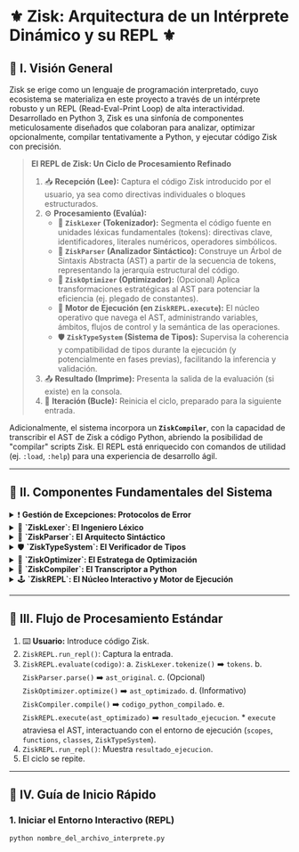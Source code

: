 # ⚜️ Zisk: Arquitectura de un Intérprete Dinámico y su REPL ⚜️

## 🔹 I. Visión General

Zisk se erige como un lenguaje de programación interpretado, cuyo ecosistema se materializa en este proyecto a través de un intérprete robusto y un REPL (Read-Eval-Print Loop) de alta interactividad. Desarrollado en Python 3, Zisk es una sinfonía de componentes meticulosamente diseñados que colaboran para analizar, optimizar opcionalmente, compilar tentativamente a Python, y ejecutar código Zisk con precisión.

> **El REPL de Zisk: Un Ciclo de Procesamiento Refinado**
>
> 1.  📥 **Recepción (Lee):** Captura el código Zisk introducido por el usuario, ya sea como directivas individuales o bloques estructurados.
> 2.  ⚙️ **Procesamiento (Evalúa):**
>     *   🔩 **`ZiskLexer` (Tokenizador):** Segmenta el código fuente en unidades léxicas fundamentales (tokens): directivas clave, identificadores, literales numéricos, operadores simbólicos.
>     *   🌲 **`ZiskParser` (Analizador Sintáctico):** Construye un Árbol de Sintaxis Abstracta (AST) a partir de la secuencia de tokens, representando la jerarquía estructural del código.
>     *   🔬 **`ZiskOptimizer` (Optimizador):** (Opcional) Aplica transformaciones estratégicas al AST para potenciar la eficiencia (ej. plegado de constantes).
>     *   🧠 **Motor de Ejecución (en `ZiskREPL.execute`):** El núcleo operativo que navega el AST, administrando variables, ámbitos, flujos de control y la semántica de las operaciones.
>     *   🛡️ **`ZiskTypeSystem` (Sistema de Tipos):** Supervisa la coherencia y compatibilidad de tipos durante la ejecución (y potencialmente en fases previas), facilitando la inferencia y validación.
> 3.  📤 **Resultado (Imprime):** Presenta la salida de la evaluación (si existe) en la consola.
> 4.  🔁 **Iteración (Bucle):** Reinicia el ciclo, preparado para la siguiente entrada.

Adicionalmente, el sistema incorpora un **`ZiskCompiler`**, con la capacidad de transcribir el AST de Zisk a código Python, abriendo la posibilidad de "compilar" scripts Zisk. El REPL está enriquecido con comandos de utilidad (ej. `:load`, `:help`) para una experiencia de desarrollo ágil.

---

## 🔹 II. Componentes Fundamentales del Sistema

<details>
<summary>❗ <strong>Gestión de Excepciones: Protocolos de Error</strong></summary>

Zisk implementa un sistema de excepciones personalizado para un diagnóstico de errores preciso y contextualizado.

*   **`ZiskError(Exception)`**: Clase base para todas las anomalías en Zisk. Encapsula mensaje, línea y columna.
    *   **`ZiskTypeError(ZiskError)`**: Para conflictos de signatura de tipos.
    *   **`ZiskRuntimeError(ZiskError)`**: Errores genéricos detectados durante la fase de ejecución.
    *   **`ZiskAttributeError(ZiskRuntimeError)`**: Para intentos de acceso a atributos/propiedades no definidos.
    *   **`ZiskIndexError(ZiskRuntimeError)`**: Para direccionamiento fuera de los límites de secuencias.
    *   **`ZiskKeyError(ZiskRuntimeError)`**: Para referencias a claves inexistentes en colecciones asociativas.
*   **`BreakException(Exception)`**: Mecanismo interno para la directiva `break`.
*   **`ContinueException(Exception)`**: Mecanismo interno para la directiva `continua`.
*   **`ReturnException(Exception)`**: Mecanismo interno para la directiva `retorna`, portando el valor de retorno.
</details>

<details>
<summary>🔩 <strong>`ZiskLexer`: El Ingeniero Léxico</strong></summary>

Responsable de la transformación del código fuente en una secuencia estructurada de tokens.

*   **`__init__(self)`**:
    *   Define `self.tokens_spec`: Un catálogo de especificaciones de tokens (nombre y patrón regex). Las palabras clave se priorizan por longitud para una correcta disambiguación.
    *   Precompila los patrones regex para optimizar el rendimiento del análisis.
*   **`tokenize(self, code: str) -> List[Tuple[str, str, int, int]]`**:
    *   Procesa el código de entrada, identificando tokens según las especificaciones.
    *   Descarta elementos no estructurales como comentarios y espacios en blanco.
    *   Caracteres no reconocibles (`NO_VALIDO`) generan un `ZiskError`.
    *   Produce una lista de tuplas: `(TIPO_TOKEN, VALOR_TOKEN, NUM_LINEA, NUM_COLUMNA)`.
</details>

<details>
<summary>🌲 <strong>`ZiskParser`: El Arquitecto Sintáctico</strong></summary>

Construye el Árbol de Sintaxis Abstracta (AST) a partir de la secuencia de tokens, reflejando la gramática del lenguaje.

*   **`__init__(self)`**:
    *   Gestiona la lista de tokens, el token actual, y una pila de contextos (`self.scopes`) para el análisis semántico preliminar.
    *   `self.current_class`: Indicador de contexto para el parsing de definiciones de clase.
*   **Gestión de Ámbitos (Parser)**: Funciones para administrar la visibilidad y declaración de identificadores.
*   **`parse(self, tokens)`**: Inicia el proceso de construcción del AST.
*   **Estructuras de Parsing**:
    *   Métodos dedicados para cada construcción del lenguaje: `parse_funcion()`, `parse_clase()`, `parse_declaracion_variable()`, etc.
    *   Implementa una **Jerarquía de Precedencia de Operadores** para el correcto análisis de expresiones complejas.
    *   `parse_expresion_primaria()`: Analiza los componentes más elementales: literales, identificadores, `(expresiones)`, `nuevo Clase()`, `este`, `ingresar()`, `[]` (listas), y `{}` (objetos).
*   **`consume(self, ...)`**: Valida y avanza al siguiente token.
*   **El AST**: Una representación arborescente del código mediante tuplas anidadas. Ej: `('PROGRAMA', [('DECLARACION_VAR', 'x', 'entero', ('NUMERO', 10))])`.
</details>

<details>
<summary>🛡️ <strong>`ZiskTypeSystem`: El Verificador de Tipos</strong></summary>

Asegura la integridad y coherencia de los tipos de datos dentro del ecosistema Zisk.

*   **`__init__(self)`**:
    *   `self.type_map`: Correlaciona los designadores de tipo de Zisk (ej. `texto`) con sus equivalentes en Python (ej. `str`).
    *   Mantiene registros de anotaciones de tipo, jerarquías de clases y signaturas de métodos.
*   **`check_type(...)`**: Valida la compatibilidad de un valor Python con un tipo Zisk especificado.
*   **`infer_type(...)`**: Intenta deducir el tipo Zisk de un valor Python.
*   **`validate_assignment(...)`**: Determina si un valor es asignable a un contexto tipado (variable, parámetro, retorno).
*   Funciones adicionales para el registro y consulta de metadatos de tipos para clases, métodos y variables.
</details>

<details>
<summary>🔬 <strong>`ZiskOptimizer`: El Estratega de Optimización</strong></summary>

Aplica transformaciones selectivas al AST para mejorar la eficiencia y concisión del código.

*   **`__init__(self)`**: Configura la activación de pases de optimización específicos.
*   **`optimize(self, ast_node)`**:
    *   Procesa el AST (generalmente en post-orden).
    *   **Plegado de Constantes**: Reemplaza expresiones aritméticas con literales constantes por su resultado precalculado.
    *   **Eliminación de Código Inalcanzable**: Suprime bloques condicionales (`si`, `mientras`) cuya condición es estáticamente evaluable a `falso`.
</details>

<details>
<summary>🔄 <strong>`ZiskCompiler`: El Transcriptor a Python</strong></summary>

Traduce el Árbol de Sintaxis Abstracta de Zisk a código fuente Python equivalente.

*   **`__init__(self)`**: Gestiona el estado de la compilación, como el nivel de indentación.
*   **`compile(self, ast_node)`**:
    *   Recibe un nodo AST y genera su representación en Python.
    *   Contiene lógica específica para cada tipo de nodo AST:
        *   `funcion` Zisk ➡️ `def` Python.
        *   `clase` Zisk ➡️ `class` Python (incluyendo `__init__` y herencia).
        *   Funciones nativas Zisk (`mostrar`) ➡️ Funciones Python (`print`).
        *   Operadores lógicos (`&&`, `||`) ➡️ `and`, `or`.
    *   Produce código Python indentado y sintácticamente correcto.
    ```python
    # Fragmento de salida del compilador
    class EjemploZisk:
        def __init__(self):
            self.valor_instancia = None # type: entero
        def metodo_ejemplo(self, arg_zisk): # type: texto
            # -> booleano
            if len(arg_zisk) > 0:
                return True
            return False
    ```
</details>

<details>
<summary>🕹️ <strong>`ZiskREPL`: El Núcleo Interactivo y Motor de Ejecución</strong></summary>

El `ZiskREPL` orquesta la interacción con el usuario y contiene la lógica para la ejecución directa del AST.

*   **`__init__(self, ...)`**:
    *   Instancia y coordina los componentes: `ZiskLexer`, `ZiskParser`, `ZiskOptimizer`, `ZiskCompiler`, `ZiskTypeSystem`.
    *   **Contexto de Ejecución (`Runtime Environment`)**:
        *   `self.scopes`: Pila de ámbitos para la resolución de nombres y almacenamiento de variables.
        *   `self.functions`: Registro de funciones, tanto nativas del lenguaje como definidas por el usuario.
        *   `self.classes`: Catálogo de clases Zisk (representadas como clases Python generadas dinámicamente).
        *   `self.modules`: Colección de módulos Zisk importados.
        *   `self.current_self`: Referencia a la instancia actual (`este`) en métodos de objeto.
*   **Funciones Nativas (`_native_...`)**: Implementaciones Python para las funcionalidades incorporadas de Zisk.
*   **Gestión de Variables (Runtime)**: Funciones para declarar, asignar y recuperar variables, aplicando validaciones de tipo y constancia.
*   **`execute(self, ast_node)`**: **El intérprete del AST**.
    *   Navega el AST recursivamente, ejecutando la semántica de cada nodo:
        *   **Declaraciones**:
            *   `FUNCION`: Genera un closure Python que encapsula el cuerpo de la función Zisk, gestionando ámbitos y retornos.
            *   `CLASE`: Construye dinámicamente una clase Python, traduciendo métodos Zisk y configurando atributos.
            *   `IMPORTA`: Carga y ejecuta módulos externos `.zk` en un contexto aislado.
        *   **Estructuras de Control**: `SI`, `MIENTRAS`, `PARA`, `TRY_CATCH` implementan la lógica de flujo, respondiendo a excepciones de control.
        *   **Expresiones**: Se evalúan operaciones, llamadas a función, accesos a miembros/índices y se resuelven literales e identificadores.
*   **`evaluate(self, code, ...)`**: Proceso completo: `Lexer -> Parser -> Optimizer (opc) -> Compiler (info) -> Execute`.
*   **`run_repl(self)`**: Inicia el bucle interactivo, gestionando entradas, comandos y errores.
*   **Comandos de Consola (`handle_repl_command`)**: Procesa directivas especiales del REPL.
</details>

---

## 🔹 III. Flujo de Procesamiento Estándar

1.  ⌨️ **Usuario:** Introduce código Zisk.
2.  `ZiskREPL.run_repl()`: Captura la entrada.
3.  `ZiskREPL.evaluate(codigo)`:
    a.  `ZiskLexer.tokenize()` ➡️ `tokens`.
    b.  `ZiskParser.parse()` ➡️ `ast_original`.
    c.  (Opcional) `ZiskOptimizer.optimize()` ➡️ `ast_optimizado`.
    d.  (Informativo) `ZiskCompiler.compile()` ➡️ `codigo_python_compilado`.
    e.  `ZiskREPL.execute(ast_optimizado)` ➡️ `resultado_ejecucion`.
        *   `execute` atraviesa el AST, interactuando con el entorno de ejecución (`scopes`, `functions`, `classes`, `ZiskTypeSystem`).
4.  `ZiskREPL.run_repl()`: Muestra `resultado_ejecucion`.
5.  El ciclo se repite.

---

## 🔹 IV. Guía de Inicio Rápido

### 1. Iniciar el Entorno Interactivo (REPL)

```bash
python nombre_del_archivo_interprete.py
